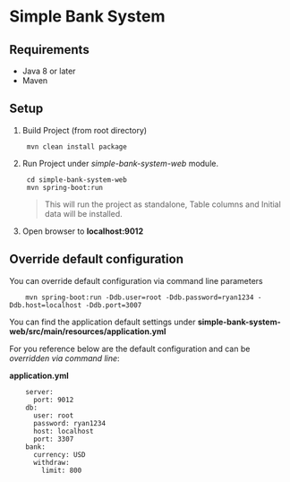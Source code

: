 # Simple Bank System

## Requirements

- Java 8 or later
- Maven

## Setup

1. Build Project (from root directory)

        mvn clean install package

2. Run Project under *simple-bank-system-web* module.

        cd simple-bank-system-web
        mvn spring-boot:run

    > This will run the project as standalone,
    > Table columns and Initial data will be installed.

3. Open browser to **localhost:9012**

## Override default configuration

You can override default configuration via command line parameters

        mvn spring-boot:run -Ddb.user=root -Ddb.password=ryan1234 -Ddb.host=localhost -Ddb.port=3007

You can find the application default settings under **simple-bank-system-web/src/main/resources/application.yml**

For you reference below are the default configuration and can be *overridden via command line*:

**application.yml**

        server:
          port: 9012
        db:
          user: root
          password: ryan1234
          host: localhost
          port: 3307
        bank:
          currency: USD
          withdraw:
            limit: 800
